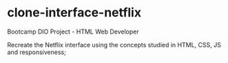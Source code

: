 # clone-interface-netflix

Bootcamp DIO Project - HTML Web Developer

Recreate the Netflix interface using the concepts studied in HTML, CSS, JS and responsiveness;
